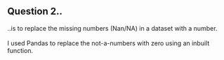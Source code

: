 <h2>
Question 2..
</h2>
..is to replace the missing numbers (Nan/NA) in a dataset with a number.
<br>
<br>
I used Pandas to replace the not-a-numbers with zero using an inbuilt function.
